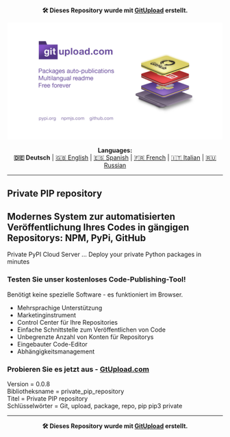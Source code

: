 <p align="center"><b>🛠️ Dieses Repository wurde mit <a href="https://gitupload.com">GitUpload</a> erstellt.</b></p>
<p align="center"><a href="https://gitupload.com"><img src="https://github.com/markolofsen/private_pip_repository//blob/master/.banners/banner_de.jpg?raw=1" /></a></p>
<p align="center"><b>Languages:</b><br /><b>🇩🇪 Deutsch</b> | <a href="https://github.com/markolofsen/private_pip_repository/blob/master/README.md">🇬🇧 English</a> | <a href="https://github.com/markolofsen/private_pip_repository/blob/master/README_es.md">🇪🇸 Spanish</a> | <a href="https://github.com/markolofsen/private_pip_repository/blob/master/README_fr.md">🇫🇷 French</a> | <a href="https://github.com/markolofsen/private_pip_repository/blob/master/README_it.md">🇮🇹 Italian</a> | <a href="https://github.com/markolofsen/private_pip_repository/blob/master/README_ru.md">🇷🇺 Russian</a></p>

---

## Private PIP repository
## Modernes System zur automatisierten Veröffentlichung Ihres Codes in gängigen Repositorys: NPM, PyPi, GitHub

Private PyPI Cloud Server ... Deploy your private Python packages in minutes

### Testen Sie unser kostenloses Code-Publishing-Tool!

Benötigt keine spezielle Software - es funktioniert im Browser.

* Mehrsprachige Unterstützung
* Marketinginstrument
* Control Center für Ihre Repositories
* Einfache Schnittstelle zum Veröffentlichen von Code
* Unbegrenzte Anzahl von Konten für Repositorys
* Eingebauter Code-Editor
* Abhängigkeitsmanagement

### Probieren Sie es jetzt aus - <a href="https://gitupload.com">GtUpload.com</a>

Version = 0.0.8 <br />
Bibliotheksname = private_pip_repository <br />
Titel = Private PIP repository <br />
Schlüsselwörter = Git,  upload,  package,  repo, pip pip3 private <br />

---

<p align="center"><b>🛠️ Dieses Repository wurde mit <a href="https://gitupload.com">GitUpload</a> erstellt.</b></p>